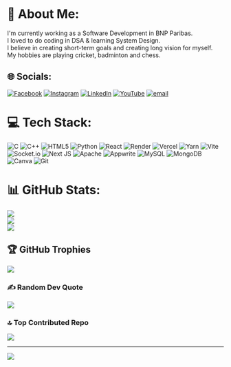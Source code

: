 # 💫 About Me:
I'm currently working as a Software Development in BNP Paribas.<br>I loved to do coding in DSA & learning System Design.<br>I believe in creating short-term goals and creating long vision for myself.<br>My hobbies are playing cricket, badminton and chess.<br>


## 🌐 Socials:
[![Facebook](https://img.shields.io/badge/Facebook-%231877F2.svg?logo=Facebook&logoColor=white)](https://facebook.com/ankur.gautam.58118774) [![Instagram](https://img.shields.io/badge/Instagram-%23E4405F.svg?logo=Instagram&logoColor=white)](https://instagram.com/ankurgautam009) [![LinkedIn](https://img.shields.io/badge/LinkedIn-%230077B5.svg?logo=linkedin&logoColor=white)](https://linkedin.com/in/ankur-gautam-a99444205) [![YouTube](https://img.shields.io/badge/YouTube-%23FF0000.svg?logo=YouTube&logoColor=white)](https://youtube.com/@https://www.youtube.com/@Mr.codinghacker) [![email](https://img.shields.io/badge/Email-D14836?logo=gmail&logoColor=white)](mailto:ankurgautam009@gmail.com) 

# 💻 Tech Stack:
![C](https://img.shields.io/badge/c-%2300599C.svg?style=for-the-badge&logo=c&logoColor=white) ![C++](https://img.shields.io/badge/c++-%2300599C.svg?style=for-the-badge&logo=c%2B%2B&logoColor=white) ![HTML5](https://img.shields.io/badge/html5-%23E34F26.svg?style=for-the-badge&logo=html5&logoColor=white) ![Python](https://img.shields.io/badge/python-3670A0?style=for-the-badge&logo=python&logoColor=ffdd54) ![React](https://img.shields.io/badge/react-%2320232a.svg?style=for-the-badge&logo=react&logoColor=%2361DAFB) ![Render](https://img.shields.io/badge/Render-%46E3B7.svg?style=for-the-badge&logo=render&logoColor=white) ![Vercel](https://img.shields.io/badge/vercel-%23000000.svg?style=for-the-badge&logo=vercel&logoColor=white) ![Yarn](https://img.shields.io/badge/yarn-%232C8EBB.svg?style=for-the-badge&logo=yarn&logoColor=white) ![Vite](https://img.shields.io/badge/vite-%23646CFF.svg?style=for-the-badge&logo=vite&logoColor=white) ![Socket.io](https://img.shields.io/badge/Socket.io-black?style=for-the-badge&logo=socket.io&badgeColor=010101) ![Next JS](https://img.shields.io/badge/Next-black?style=for-the-badge&logo=next.js&logoColor=white) ![Apache](https://img.shields.io/badge/apache-%23D42029.svg?style=for-the-badge&logo=apache&logoColor=white) ![Appwrite](https://img.shields.io/badge/Appwrite-%23FD366E.svg?style=for-the-badge&logo=appwrite&logoColor=white) ![MySQL](https://img.shields.io/badge/mysql-4479A1.svg?style=for-the-badge&logo=mysql&logoColor=white) ![MongoDB](https://img.shields.io/badge/MongoDB-%234ea94b.svg?style=for-the-badge&logo=mongodb&logoColor=white) ![Canva](https://img.shields.io/badge/Canva-%2300C4CC.svg?style=for-the-badge&logo=Canva&logoColor=white) ![Git](https://img.shields.io/badge/git-%23F05033.svg?style=for-the-badge&logo=git&logoColor=white)
# 📊 GitHub Stats:
![](https://github-readme-stats.vercel.app/api?username=ankur182&theme=tokyonight&hide_border=false&include_all_commits=false&count_private=false)<br/>
![](https://github-readme-streak-stats.herokuapp.com/?user=ankur182&theme=tokyonight&hide_border=false)<br/>
![](https://github-readme-stats.vercel.app/api/top-langs/?username=ankur182&theme=tokyonight&hide_border=false&include_all_commits=false&count_private=false&layout=compact)

## 🏆 GitHub Trophies
![](https://github-profile-trophy.vercel.app/?username=ankur182&theme=radical&no-frame=false&no-bg=true&margin-w=4)

### ✍️ Random Dev Quote
![](https://quotes-github-readme.vercel.app/api?type=horizontal&theme=radical)

### 🔝 Top Contributed Repo
![](https://github-contributor-stats.vercel.app/api?username=ankur182&limit=5&theme=dark&combine_all_yearly_contributions=true)

---
[![](https://visitcount.itsvg.in/api?id=ankur182&icon=0&color=0)](https://visitcount.itsvg.in)

<!-- Proudly created with GPRM ( https://gprm.itsvg.in ) -->
